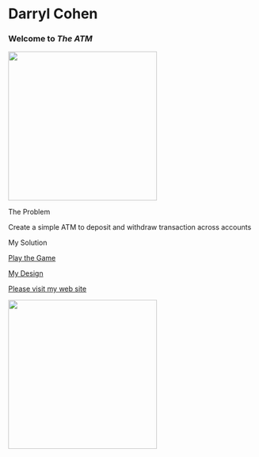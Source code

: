 Darryl Cohen
============

### **Welcome to _The ATM_**

<img src=https://ibin.co/3a6gl2qIO5jm.jpg width="300">

The Problem

Create a simple ATM to deposit and withdraw transaction across accounts

My Solution

[Play the Game](https://darrylcohen.github.io/dot_to_dot/)

[My Design](https://github.com/darrylcohen/dot_to_dot/blob/master/design.pdf)

[Please visit my web site](https://www.darrylcohen.com.au)

<a href="https://www.darrylcohen.com.au"> <img src=https://i.imgur.com/kbAnu4b.jpg width="300"></a>
